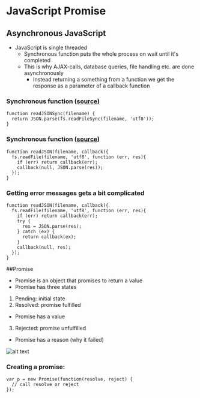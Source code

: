 # JavaScript Promise
## Asynchronous JavaScript
* JavaScript is single threaded
   * Synchronous function puts the whole process on wait until it's completed
   * This is why AJAX-calls, database queries, file handling etc. are done asynchronously
     * Instead returning a something from a function we get the response as a parameter of a callback function

### Synchronous function ([source](https://www.promisejs.org))
```
function readJSONSync(filename) {
  return JSON.parse(fs.readFileSync(filename, 'utf8'));
}
```

### Synchronous function ([source](https://www.promisejs.org))
```
function readJSON(filename, callback){
  fs.readFile(filename, 'utf8', function (err, res){
    if (err) return callback(err);
    callback(null, JSON.parse(res));
  });
}
```
### Getting error messages gets a bit complicated
```
function readJSON(filename, callback){
  fs.readFile(filename, 'utf8', function (err, res){
    if (err) return callback(err);
    try {
      res = JSON.parse(res);
    } catch (ex) {
      return callback(ex);
    }
    callback(null, res);
  });
}
```
##Promise
* Promise is an object that promises to return a value
* Promise has three states
 1. Pending: initial state
 2. Resolved: promise fulfilled
   * Promise has a value
 3. Rejected: promise unfulfilled
   * Promise has a reason (why it failed)

![alt text](http://i.stack.imgur.com/JzrAY.png "Promise")

### Creating a promise:
```
var p = new Promise(function(resolve, reject) {
  // call resolve or reject
});
```
